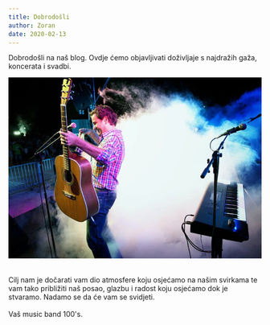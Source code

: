 ```yaml
---
title: Dobrodošli
author: Zoran
date: 2020-02-13
---
```


Dobrodošli na naš blog. Ovdje ćemo objavljivati doživljaje s najdražih gaža, koncerata i svadbi.

![](../images/blog1.jpg)


<br> Cilj nam je dočarati vam dio atmosfere koju osjećamo na našim svirkama te vam tako približiti naš posao, glazbu i radost koju osjećamo dok je stvaramo. Nadamo se da će vam se svidjeti. <br><br>
Vaš music band 100's. <br><br>